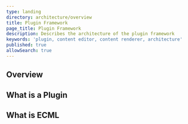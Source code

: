 ```yaml
---
type: landing
directory: architecture/overview
title: Plugin Framework  
page_title: Plugin Framework
description: Describes the architecture of the plugin framework 
keywords: 'plugin, content editor, content renderer, architecture'
published: true
allowSearch: true
---
```

## Overview

## What is a Plugin


## What is ECML
